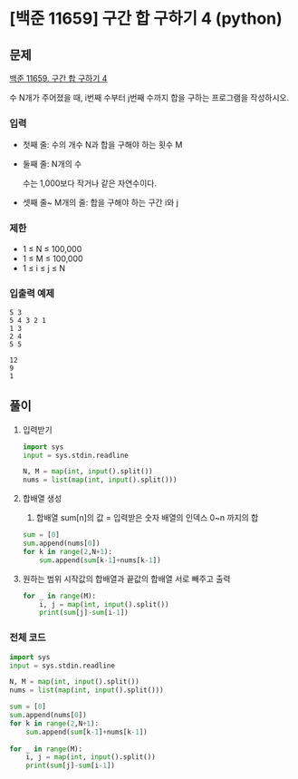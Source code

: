 # [백준 11659] 구간 합 구하기 4 (python)

## 문제

[백준 11659. 구간 합 구하기 4](https://www.acmicpc.net/problem/11659)

수 N개가 주어졌을 때, i번째 수부터 j번째 수까지 합을 구하는 프로그램을 작성하시오.

### 입력

- 첫째 줄: 수의 개수 N과 합을 구해야 하는 횟수 M
- 둘째 줄: N개의 수
    
    수는 1,000보다 작거나 같은 자연수이다. 
    
- 셋째 줄~ M개의 줄: 합을 구해야 하는 구간 i와 j

### 제한

- 1 ≤ N ≤ 100,000
- 1 ≤ M ≤ 100,000
- 1 ≤ i ≤ j ≤ N

### 입출력 예제

```
5 3
5 4 3 2 1
1 3
2 4
5 5
```

```
12
9
1
```

## 풀이

1. 입력받기
    
    ```python
    import sys
    input = sys.stdin.readline
    
    N, M = map(int, input().split())
    nums = list(map(int, input().split()))
    ```
    
2. 합배열 생성
    1. 합배열 sum[n]의 값 = 입력받은 숫자 배열의 인덱스 0~n 까지의 합
    
    ```python
    sum = [0]
    sum.append(nums[0])
    for k in range(2,N+1):
        sum.append(sum[k-1]+nums[k-1])
    ```
    
3. 원하는 범위 시작값의 합배열과 끝값의 합배열 서로 빼주고 출력
    
    ```python
    for _ in range(M):
        i, j = map(int, input().split())
        print(sum[j]-sum[i-1])
    ```
    

### 전체 코드

```python
import sys
input = sys.stdin.readline

N, M = map(int, input().split())
nums = list(map(int, input().split()))

sum = [0]
sum.append(nums[0])
for k in range(2,N+1):
    sum.append(sum[k-1]+nums[k-1])
    
for _ in range(M):
    i, j = map(int, input().split())
    print(sum[j]-sum[i-1])

```